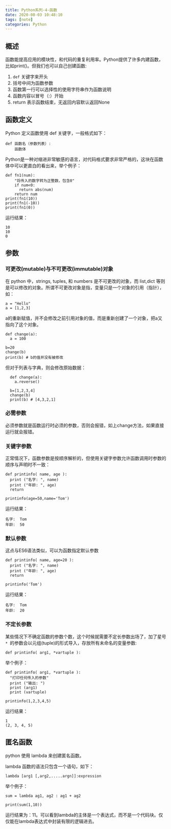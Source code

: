 ```yaml
---
title: Python系列-4-函数
date: 2020-08-03 10:48:10
tags: [note]
categories: Python
---
```


## 概述
函数能提高应用的模块性，和代码的重复利用率。Python提供了许多内建函数，比如print()。但我们也可以自己创建函数:
1. `def` 关键字来开头
2. 括号中间为函数参数
3. 函数第一行可以选择性的使用字符串作为函数说明
4. 函数内容以冒号（:）开始
5. return 表示函数结束，无返回内容默认返回None

<!-- more -->

## 函数定义

Python 定义函数使用 def 关键字，一般格式如下：

    def 函数名（参数列表）:
        函数体

Python是一种对缩进非常敏感的语言，对代码格式要求非常严格的，这块在函数体中可以更直白的看出来，举个例子：

    def fn1(num):
        "将传入的数字转为正整数，包含0"
        if num<0:
          return abs(num)
        return num
    print(fn1(10))
    print(fn1(-10))
    print(fn1(0))

运行结果：

    10
    10
    0

## 参数

### 可更改(mutable)与不可更改(immutable)对象

在 python 中，strings, tuples, 和 numbers 是不可更改的对象，而 list,dict 等则是可以修改的对象。所谓不可更改对象是指，变量只是一个对象的引用（指针），如：

    a = "Hello"
    a = [1,2,3]

a的重新赋值，并不会修改之前引用对象的值，而是重新创建了一个对象，把a又指向了这个对象。

    def change(a):
      a = 100

    b=20
    change(b)
    print(b) # b的值并没有被修改

但对于列表与字典，则会修改原始数据：

      def change(a):
        a.reverse()

      b=[1,2,3,4]
      change(b)
      print(b) # [4,3,2,1]
      
### 必需参数

必须参数就是函数运行时必须的参数，否则会报错，如上change方法，如果直接运行就会报错。


### 关键字参数

正常情况下，函数参数是按顺序解析的，但使用关键字参数允许函数调用时参数的顺序与声明时不一致：

    def printinfo( name, age ):
      print ("名字: ", name)
      print ("年龄: ", age)
      return

    printinfo(age=50,name='Tom')

运行结果：

    名字:  Tom
    年龄:  50


### 默认参数

这点与ES6语法类似，可以为函数指定默认参数

    def printinfo( name, age=20 ):
      print ("名字: ", name)
      print ("年龄: ", age)
      return

    printinfo('Tom')

运行结果：

    名字:  Tom
    年龄:  20
    

### 不定长参数
某些情况下不确定函数的参数个数，这个时候就需要不定长参数出场了，加了星号 `* `的参数会以元组(tuple)的形式导入，存放所有未命名的变量参数:

    def printinfo( arg1, *vartuple ):

举个例子：

    def printinfo( arg1, *vartuple ):
      "打印任何传入的参数"
      print ("输出: ")
      print (arg1)
      print (vartuple)
      
    printinfo(1,2,3,4,5)

运行结果：

    1
    (2, 3, 4, 5)

## 匿名函数

python 使用 lambda 来创建匿名函数。

lambda 函数的语法只包含一个语句，如下：

    lambda [arg1 [,arg2,.....argn]]:expression

举个例子：

    sum = lambda ag1, ag2 : ag1 + ag2

    print(sum(1,10))

运行结果为：11。可以看到lambda的主体是一个表达式，而不是一个代码块。仅仅能在lambda表达式中封装有限的逻辑进去。